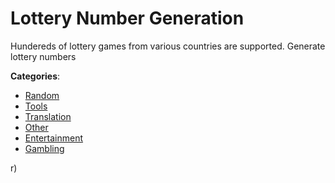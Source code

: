 # Lottery Number Generation


Hundereds of lottery games from various countries are supported. Generate lottery numbers



**Categories**:
- [Random](https://github.com/apis-list/apis-list#random)
- [Tools](https://github.com/apis-list/apis-list#tools)
- [Translation](https://github.com/apis-list/apis-list#translation)
- [Other](https://github.com/apis-list/apis-list#other)
- [Entertainment](https://github.com/apis-list/apis-list#entertainment)
- [Gambling](https://github.com/apis-list/apis-list#gambling)



r)



